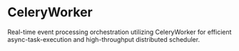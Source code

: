# CeleryWorker
Real-time event processing orchestration utilizing CeleryWorker for efficient async-task-execution and high-throughput distributed scheduler.

